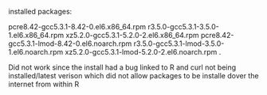 installed packages:


pcre8.42-gcc5.3.1-8.42-0.el6.x86_64.rpm       r3.5.0-gcc5.3.1-3.5.0-1.el6.x86_64.rpm       xz5.2.0-gcc5.3.1-5.2.0-2.el6.x86_64.rpm
pcre8.42-gcc5.3.1-lmod-8.42-0.el6.noarch.rpm  r3.5.0-gcc5.3.1-lmod-3.5.0-1.el6.noarch.rpm  xz5.2.0-gcc5.3.1-lmod-5.2.0-2.el6.noarch.rpm
.

Did not work since the install had a bug linked to R and curl not being installed/latest verison which did not allow packages to be installe dover the internet from within R
